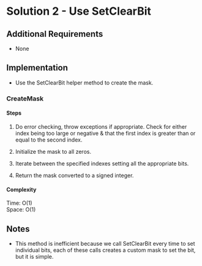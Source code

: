 ﻿# Solution 2 - Use SetClearBit

## Additional Requirements
- None

## Implementation
- Use the SetClearBit helper method to create the mask.

### CreateMask

#### Steps
1. Do error checking, throw exceptions if appropriate. Check for either index
 being too large or negative & that the first index is greater than or equal to
 the second index.

2. Initialize the mask to all zeros.

3. Iterate between the specified indexes setting all the appropriate bits.

4. Return the mask converted to a signed integer.

#### Complexity
Time: O(1)  
Space: O(1)  

## Notes
- This method is inefficient because we call SetClearBit every time to set individual
bits, each of these calls creates a custom mask to set the bit, but it is simple.